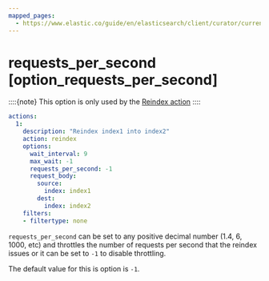 ```yaml
---
mapped_pages:
  - https://www.elastic.co/guide/en/elasticsearch/client/curator/current/option_requests_per_second.html
---
```


# requests_per_second [option_requests_per_second]

::::{note}
This option is only used by the [Reindex action](/reference/reindex.md)
::::


```yaml
actions:
  1:
    description: "Reindex index1 into index2"
    action: reindex
    options:
      wait_interval: 9
      max_wait: -1
      requests_per_second: -1
      request_body:
        source:
          index: index1
        dest:
          index: index2
    filters:
    - filtertype: none
```

`requests_per_second` can be set to any positive decimal number (1.4, 6, 1000, etc) and throttles the number of requests per second that the reindex issues or it can be set to `-1` to disable throttling.

The default value for this is option is `-1`.

